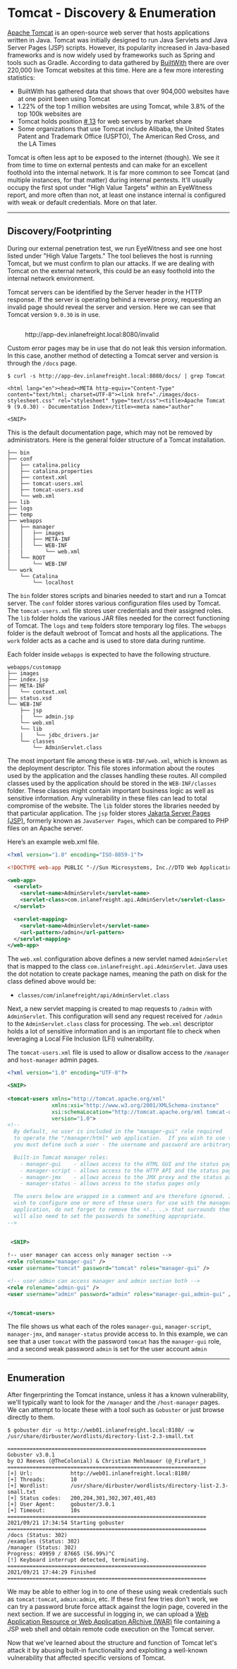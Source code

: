 # Tomcat - Discovery & Enumeration

[Apache Tomcat](https://tomcat.apache.org/) is an open-source web server that hosts applications written in Java. Tomcat was initially designed to run Java Servlets and Java Server Pages (JSP) scripts. However, its popularity increased in Java-based frameworks and is now widely used by frameworks such as Spring and tools such as Gradle. According to data gathered by [BuiltWith](https://trends.builtwith.com/Web-Server/Apache-Tomcat-Coyote) there are over 220,000 live Tomcat websites at this time. Here are a few more interesting statistics:

* BuiltWith has gathered data that shows that over 904,000 websites have at one point been using Tomcat
* 1.22% of the top 1 million websites are using Tomcat, while 3.8% of the top 100k websites are
* Tomcat holds position [# 13](https://webtechsurvey.com/technology/apache-tomcat) for web servers by market share
* Some organizations that use Tomcat include Alibaba, the United States Patent and Trademark Office (USPTO), The American Red Cross, and the LA Times

Tomcat is often less apt to be exposed to the internet (though). We see it from time to time on external pentests and can make for an excellent foothold into the internal network. It is far more common to see Tomcat (and multiple instances, for that matter) during internal pentests. It'll usually occupy the first spot under "High Value Targets" within an EyeWitness report, and more often than not, at least one instance internal is configured with weak or default credentials. More on that later.

***

## Discovery/Footprinting

During our external penetration test, we run EyeWitness and see one host listed under "High Value Targets." The tool believes the host is running Tomcat, but we must confirm to plan our attacks. If we are dealing with Tomcat on the external network, this could be an easy foothold into the internal network environment.

Tomcat servers can be identified by the Server header in the HTTP response. If the server is operating behind a reverse proxy, requesting an invalid page should reveal the server and version. Here we can see that Tomcat version `9.0.30` is in use.

<figure><img src="../../../../.gitbook/assets/image (2).png" alt=""><figcaption><p>http://app-dev.inlanefreight.local:8080/invalid</p></figcaption></figure>

Custom error pages may be in use that do not leak this version information. In this case, another method of detecting a Tomcat server and version is through the `/docs` page.

```shell-session
$ curl -s http://app-dev.inlanefreight.local:8080/docs/ | grep Tomcat 

<html lang="en"><head><META http-equiv="Content-Type" content="text/html; charset=UTF-8"><link href="./images/docs-stylesheet.css" rel="stylesheet" type="text/css"><title>Apache Tomcat 9 (9.0.30) - Documentation Index</title><meta name="author" 

<SNIP>
```

This is the default documentation page, which may not be removed by administrators. Here is the general folder structure of a Tomcat installation.

```shell-session
├── bin
├── conf
│   ├── catalina.policy
│   ├── catalina.properties
│   ├── context.xml
│   ├── tomcat-users.xml
│   ├── tomcat-users.xsd
│   └── web.xml
├── lib
├── logs
├── temp
├── webapps
│   ├── manager
│   │   ├── images
│   │   ├── META-INF
│   │   └── WEB-INF
|   |       └── web.xml
│   └── ROOT
│       └── WEB-INF
└── work
    └── Catalina
        └── localhost
```

The `bin` folder stores scripts and binaries needed to start and run a Tomcat server. The `conf` folder stores various configuration files used by Tomcat. The `tomcat-users.xml` file stores user credentials and their assigned roles. The `lib` folder holds the various JAR files needed for the correct functioning of Tomcat. The `logs` and `temp` folders store temporary log files. The `webapps` folder is the default webroot of Tomcat and hosts all the applications. The `work` folder acts as a cache and is used to store data during runtime.

Each folder inside `webapps` is expected to have the following structure.

```shell-session
webapps/customapp
├── images
├── index.jsp
├── META-INF
│   └── context.xml
├── status.xsd
└── WEB-INF
    ├── jsp
    |   └── admin.jsp
    └── web.xml
    └── lib
    |    └── jdbc_drivers.jar
    └── classes
        └── AdminServlet.class  
```

The most important file among these is `WEB-INF/web.xml`, which is known as the deployment descriptor. This file stores information about the routes used by the application and the classes handling these routes. All compiled classes used by the application should be stored in the `WEB-INF/classes` folder. These classes might contain important business logic as well as sensitive information. Any vulnerability in these files can lead to total compromise of the website. The `lib` folder stores the libraries needed by that particular application. The `jsp` folder stores [Jakarta Server Pages (JSP)](https://en.wikipedia.org/wiki/Jakarta_Server_Pages), formerly known as `JavaServer Pages`, which can be compared to PHP files on an Apache server.

Here’s an example web.xml file.

```xml
<?xml version="1.0" encoding="ISO-8859-1"?>

<!DOCTYPE web-app PUBLIC "-//Sun Microsystems, Inc.//DTD Web Application 2.3//EN" "http://java.sun.com/dtd/web-app_2_3.dtd">

<web-app>
  <servlet>
    <servlet-name>AdminServlet</servlet-name>
    <servlet-class>com.inlanefreight.api.AdminServlet</servlet-class>
  </servlet>

  <servlet-mapping>
    <servlet-name>AdminServlet</servlet-name>
    <url-pattern>/admin</url-pattern>
  </servlet-mapping>
</web-app>   
```

The `web.xml` configuration above defines a new servlet named `AdminServlet` that is mapped to the class `com.inlanefreight.api.AdminServlet`. Java uses the dot notation to create package names, meaning the path on disk for the class defined above would be:

* `classes/com/inlanefreight/api/AdminServlet.class`

Next, a new servlet mapping is created to map requests to `/admin` with `AdminServlet`. This configuration will send any request received for `/admin` to the `AdminServlet.class` class for processing. The `web.xml` descriptor holds a lot of sensitive information and is an important file to check when leveraging a Local File Inclusion (LFI) vulnerability.

The `tomcat-users.xml` file is used to allow or disallow access to the `/manager` and `host-manager` admin pages.

```xml
<?xml version="1.0" encoding="UTF-8"?>

<SNIP>
  
<tomcat-users xmlns="http://tomcat.apache.org/xml"
              xmlns:xsi="http://www.w3.org/2001/XMLSchema-instance"
              xsi:schemaLocation="http://tomcat.apache.org/xml tomcat-users.xsd"
              version="1.0">
<!--
  By default, no user is included in the "manager-gui" role required
  to operate the "/manager/html" web application.  If you wish to use this app,
  you must define such a user - the username and password are arbitrary.

  Built-in Tomcat manager roles:
    - manager-gui    - allows access to the HTML GUI and the status pages
    - manager-script - allows access to the HTTP API and the status pages
    - manager-jmx    - allows access to the JMX proxy and the status pages
    - manager-status - allows access to the status pages only

  The users below are wrapped in a comment and are therefore ignored. If you
  wish to configure one or more of these users for use with the manager web
  application, do not forget to remove the <!.. ..> that surrounds them. You
  will also need to set the passwords to something appropriate.
-->

   
 <SNIP>
  
!-- user manager can access only manager section -->
<role rolename="manager-gui" />
<user username="tomcat" password="tomcat" roles="manager-gui" />

<!-- user admin can access manager and admin section both -->
<role rolename="admin-gui" />
<user username="admin" password="admin" roles="manager-gui,admin-gui" />


</tomcat-users>
```

The file shows us what each of the roles `manager-gui`, `manager-script`, `manager-jmx`, and `manager-status` provide access to. In this example, we can see that a user `tomcat` with the password `tomcat` has the `manager-gui` role, and a second weak password `admin` is set for the user account `admin`

***

## Enumeration

After fingerprinting the Tomcat instance, unless it has a known vulnerability, we'll typically want to look for the `/manager` and the `/host-manager` pages. We can attempt to locate these with a tool such as `Gobuster` or just browse directly to them.

```shell-session
$ gobuster dir -u http://web01.inlanefreight.local:8180/ -w /usr/share/dirbuster/wordlists/directory-list-2.3-small.txt 

===============================================================
Gobuster v3.0.1
by OJ Reeves (@TheColonial) & Christian Mehlmauer (@_FireFart_)
===============================================================
[+] Url:            http://web01.inlanefreight.local:8180/
[+] Threads:        10
[+] Wordlist:       /usr/share/dirbuster/wordlists/directory-list-2.3-small.txt
[+] Status codes:   200,204,301,302,307,401,403
[+] User Agent:     gobuster/3.0.1
[+] Timeout:        10s
===============================================================
2021/09/21 17:34:54 Starting gobuster
===============================================================
/docs (Status: 302)
/examples (Status: 302)
/manager (Status: 302)
Progress: 49959 / 87665 (56.99%)^C
[!] Keyboard interrupt detected, terminating.
===============================================================
2021/09/21 17:44:29 Finished
===============================================================
```

We may be able to either log in to one of these using weak credentials such as `tomcat:tomcat`, `admin:admin`, etc. If these first few tries don't work, we can try a password brute force attack against the login page, covered in the next section. If we are successful in logging in, we can upload a [Web Application Resource or Web Application ARchive (WAR)](https://en.wikipedia.org/wiki/WAR_\(file_format\)) file containing a JSP web shell and obtain remote code execution on the Tomcat server.

Now that we've learned about the structure and function of Tomcat let's attack it by abusing built-in functionality and exploiting a well-known vulnerability that affected specific versions of Tomcat.
